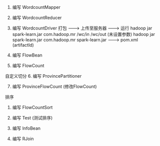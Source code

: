 1. 编写 WordcountMapper

2. 编写 WordcountReducer

3. 编写 WordcountDriver
打包 ---> 上传至服务器 ---> 运行
hadoop jar spark-learn.jar com.hadoop.mr /wc/in /wc/out (未设置参数)
hadoop jar spark-learn.jar com.hadoop.mr
spark-learn.jar ---> pom.xml (artifactId)

4. 编写 FlowBean

5. 编写 FlowCount

自定义切分
6. 编写 ProvincePartitioner

7. 编写 ProvinceFlowCount (修改FlowCount)

排序
1. 编写 FlowCountSort

2. 编写 Test (测试排序)

3. 编写 InfoBean

4. 编写 RJoin